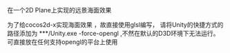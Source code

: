 在一个2D Plane上实现的远景海面效果

为了给cocos2d-x实现海面效果 ，故直接使用glsl编写， 请将Unity的快捷方式的路径添加为   ***/Unity.exe -force-opengl ,不然在默认的D3D环境下无法运行。
可直接放在任何支持opengl的平台上使用
